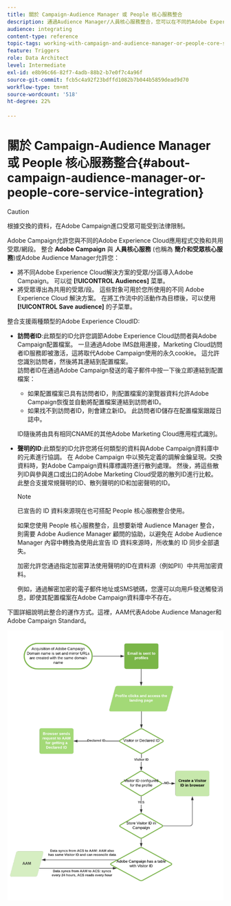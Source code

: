 ```yaml
---
title: 關於 Campaign-Audience Manager 或 People 核心服務整合
description: 通過Audience Manager/人員核心服務整合，您可以在不同的Adobe Experience Cloud解決方案中共用受眾或細分市場。
audience: integrating
content-type: reference
topic-tags: working-with-campaign-and-audience-manager-or-people-core-service
feature: Triggers
role: Data Architect
level: Intermediate
exl-id: e8b96c66-82f7-4adb-88b2-b7e0f7c4a96f
source-git-commit: fcb5c4a92f23bdffd1082b7b044b5859dead9d70
workflow-type: tm+mt
source-wordcount: '518'
ht-degree: 22%

---
```


# 關於 Campaign-Audience Manager 或 People 核心服務整合{#about-campaign-audience-manager-or-people-core-service-integration}

>[!CAUTION]
>
>根據交換的資料，在Adobe Campaign進口受眾可能受到法律限制。

Adobe Campaign允許您與不同的Adobe Experience Cloud應用程式交換和共用受眾/網段。 整合 **Adobe Campaign** 與 **人員核心服務** (也稱為 **簡介和受眾核心服務**)或Adobe Audience Manager允許您：

* 將不同Adobe Experience Cloud解決方案的受眾/分區導入Adobe Campaign。 可以從 **[!UICONTROL Audiences]** 菜單。
* 將受眾導出為共用的受眾/段。 這些對象可用於您所使用的不同 Adobe Experience Cloud 解決方案。 在將工作流中的活動作為目標後，可以使用 **[!UICONTROL Save audience]** 的子菜單。

整合支援兩種類型的Adobe Experience CloudID:

* **訪問者ID**:此類型的ID允許您調節Adobe Experience Cloud訪問者與Adobe Campaign配置檔案。 一旦通過Adobe IMS啟用連接，Marketing Cloud訪問者ID服務即被激活，這將取代Adobe Campaign使用的永久cookie。 這允許您識別訪問者，然後將其連結到配置檔案。
   <br>訪問者ID在通過Adobe Campaign發送的電子郵件中按一下後立即連結到配置檔案：
   * 如果配置檔案已具有訪問者ID，則配置檔案的瀏覽器資料允許Adobe Campaign恢復並自動將配置檔案連結到訪問者ID。
   * 如果找不到訪問者ID，則會建立新ID。 此訪問者ID儲存在配置檔案跟蹤日誌中。

   ID隨後將由具有相同CNAME的其他Adobe Marketing Cloud應用程式識別。

* **聲明的ID**:此類型的ID允許您將任何類型的資料與Adobe Campaign資料庫中的元素進行協調。 在 Adobe Campaign 中以預先定義的調解金鑰呈現。交換資料時，對Adobe Campaign資料庫標識符進行散列處理。 然後，將這些散列ID與參與進口或出口的Adobe Marketing Cloud受眾的散列ID進行比較。
   <br>此整合支援常規聲明的ID、散列聲明的ID和加密聲明的ID。

   >[!NOTE]
   >
   >已宣告的 ID 資料來源現在也可搭配 People 核心服務整合使用。
   >
   >如果您使用 People 核心服務整合，且想要新增 Audience Manager 整合，則需要 Adobe Audience Manager 顧問的協助，以避免在 Adobe Audience Manager 內容中轉換為使用此宣告 ID 資料來源時，所收集的 ID 同步全部遺失。


   加密允許您通過指定加密算法使用聲明的ID在資料源（例如PII）中共用加密資料。

   例如，通過解密加密的電子郵件地址或SMS號碼，您還可以向用戶發送觸發消息，即使其配置檔案在Adobe Campaign資料庫中不存在。

下圖詳細說明此整合的運作方式。這裡，AAM代表Adobe Audience Manager和Adobe Campaign Standard。

![](assets/aam_diagram.png)
